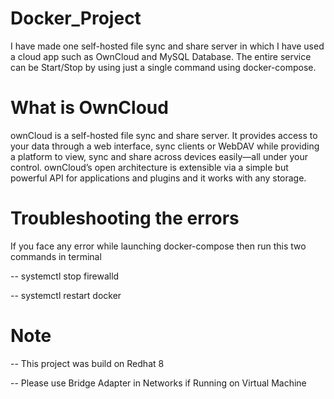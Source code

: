 # Docker_Project
I have made one self-hosted file sync and share server in which I have used a cloud app such as OwnCloud and MySQL Database. The entire service can be Start/Stop by using just a single command using docker-compose.

# What is OwnCloud 
ownCloud is a self-hosted file sync and share server. It provides access to your data through a web interface, sync clients or WebDAV while providing a platform to view, sync and share across devices easily—all under your control. ownCloud’s open architecture is extensible via a simple but powerful API for applications and plugins and it works with any storage.

# Troubleshooting the errors
If you face any error while launching docker-compose then run this two commands in terminal
  
  -- systemctl stop firewalld
  
  -- systemctl restart docker
  
# Note
-- This project was build on Redhat 8

-- Please use Bridge Adapter in Networks if Running on Virtual Machine
